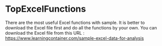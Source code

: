# TopExcelFunctions
There are the most useful Excel functions with sample.
It is better to download the Excel file first and do all the functions by your own.
You can download the Excel file from this URL : https://www.learningcontainer.com/sample-excel-data-for-analysis


